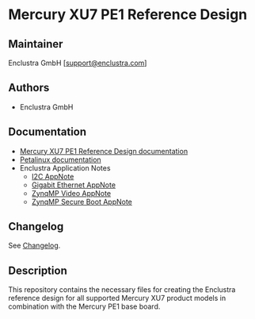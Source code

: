# Mercury XU7 PE1 Reference Design

## Maintainer

Enclustra GmbH [support@enclustra.com]

## Authors

* Enclustra GmbH

## Documentation

* [Mercury XU7 PE1 Reference Design documentation](./reference_design/doc/Mercury_XU7_PE1.pdf)
* [Petalinux documentation](https://github.com/enclustra/PetalinuxDocumentation)
* Enclustra Application Notes
  - [I2C AppNote](https://github.com/enclustra/I2CAppNote)
  - [Gigabit Ethernet AppNote](https://github.com/enclustra/GigabitEthernetAppNote)
  - [ZynqMP Video AppNote](https://github.com/enclustra/ZynqMpVideoAppNote)
  - [ZynqMP Secure Boot AppNote](https://github.com/enclustra/ZynqMPSecureBootAppNote)

## Changelog
See [Changelog](changelog.md).

## Description
This repository contains the necessary files for creating the Enclustra reference design for all supported Mercury XU7 product models in combination with the Mercury PE1 base board.
